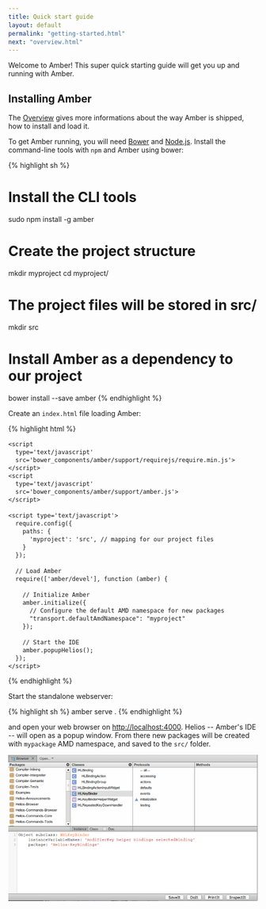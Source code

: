 ```yaml
---
title: Quick start guide
layout: default
permalink: "getting-started.html"
next: "overview.html"
---
```


Welcome to Amber! This super quick starting guide will get you up and
running with Amber.

## Installing Amber

<p class="note">
The <a href="overview.html">Overview</a> gives more informations about
the way Amber is shipped, how to install and load it.
</p>

To get Amber running, you will need [Bower](http://bower.io) and
[Node.js](http://nodejs.org). Install the command-line tools with
`npm` and Amber using bower:

{% highlight sh %}
# Install the CLI tools
sudo npm install -g amber

# Create the project structure
mkdir myproject
cd myproject/

# The project files will be stored in src/
mkdir src

# Install Amber as a dependency to our project
bower install --save amber
{% endhighlight %}

Create an `index.html` file loading Amber:

{% highlight html %}
<!DOCTYPE html>
<html>
  <head>
  
    <script
      type='text/javascript'
      src='bower_components/amber/support/requirejs/require.min.js'>
    </script>
    <script
      type='text/javascript'
      src='bower_components/amber/support/amber.js'>
    </script>
    
    <script type='text/javascript'>
      require.config({
        paths: {
          'myproject': 'src', // mapping for our project files
        }
      });

      // Load Amber
      require(['amber/devel'], function (amber) {

        // Initialize Amber
        amber.initialize({
          // Configure the default AMD namespace for new packages
          "transport.defaultAmdNamespace": "myproject"
        });

        // Start the IDE
        amber.popupHelios();
      });
    </script>
  </head>
  <body>
  </body>
</html> 
{% endhighlight %}

Start the standalone webserver:

{% highlight sh %}
amber serve .
{% endhighlight %}

and open your web browser on
[http://localhost:4000](http://localhost:4000). Helios -- Amber's IDE
-- will open as a popup window. From there new packages will be
created with `mypackage` AMD namespace, and saved to the `src/`
folder.

![Helios](/images/helios.png)
